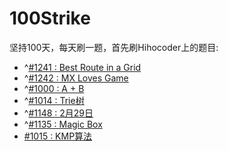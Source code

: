 # 100Strike
坚持100天，每天刷一题，首先刷Hihocoder上的题目:
- ^[#1241 : Best Route in a Grid](http://hihocoder.com/problemset/problem/1241) 
- ^[#1242 : MX Loves Game](http://hihocoder.com/problemset/problem/1242)
- ^[#1000 : A + B](http://hihocoder.com/problemset/solution/610828)
- ^[#1014 : Trie树](http://hihocoder.com/problemset/problem/1014)
- ^[#1148 : 2月29日](http://hihocoder.com/problemset/problem/1148)
- ^[#1135 : Magic Box](http://hihocoder.com/problemset/problem/1135)
-  [#1015 : KMP算法](http://hihocoder.com/problemset/problem/1015)


